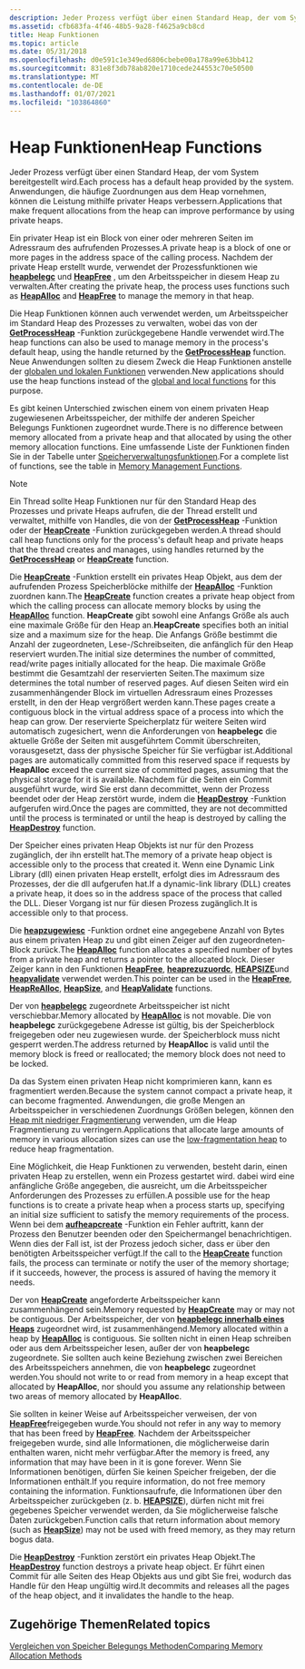 ```yaml
---
description: Jeder Prozess verfügt über einen Standard Heap, der vom System bereitgestellt wird. Anwendungen, die häufige Zuordnungen aus dem Heap vornehmen, können die Leistung mithilfe privater Heaps verbessern.
ms.assetid: cfb683fa-4f46-48b5-9a28-f4625a9cb8cd
title: Heap Funktionen
ms.topic: article
ms.date: 05/31/2018
ms.openlocfilehash: d0e591c1e349ed6806cbebe00a178a99e63bb412
ms.sourcegitcommit: 831e8f3db78ab820e1710cede244553c70e50500
ms.translationtype: MT
ms.contentlocale: de-DE
ms.lasthandoff: 01/07/2021
ms.locfileid: "103864860"
---
```

# <a name="heap-functions"></a><span data-ttu-id="dd781-104">Heap Funktionen</span><span class="sxs-lookup"><span data-stu-id="dd781-104">Heap Functions</span></span>

<span data-ttu-id="dd781-105">Jeder Prozess verfügt über einen Standard Heap, der vom System bereitgestellt wird.</span><span class="sxs-lookup"><span data-stu-id="dd781-105">Each process has a default heap provided by the system.</span></span> <span data-ttu-id="dd781-106">Anwendungen, die häufige Zuordnungen aus dem Heap vornehmen, können die Leistung mithilfe privater Heaps verbessern.</span><span class="sxs-lookup"><span data-stu-id="dd781-106">Applications that make frequent allocations from the heap can improve performance by using private heaps.</span></span>

<span data-ttu-id="dd781-107">Ein privater Heap ist ein Block von einer oder mehreren Seiten im Adressraum des aufrufenden Prozesses.</span><span class="sxs-lookup"><span data-stu-id="dd781-107">A private heap is a block of one or more pages in the address space of the calling process.</span></span> <span data-ttu-id="dd781-108">Nachdem der private Heap erstellt wurde, verwendet der Prozessfunktionen wie [**heapbelegc**](/windows/desktop/api/HeapApi/nf-heapapi-heapalloc) und [**HeapFree**](/windows/desktop/api/HeapApi/nf-heapapi-heapfree) , um den Arbeitsspeicher in diesem Heap zu verwalten.</span><span class="sxs-lookup"><span data-stu-id="dd781-108">After creating the private heap, the process uses functions such as [**HeapAlloc**](/windows/desktop/api/HeapApi/nf-heapapi-heapalloc) and [**HeapFree**](/windows/desktop/api/HeapApi/nf-heapapi-heapfree) to manage the memory in that heap.</span></span>

<span data-ttu-id="dd781-109">Die Heap Funktionen können auch verwendet werden, um Arbeitsspeicher im Standard Heap des Prozesses zu verwalten, wobei das von der [**GetProcessHeap**](/windows/desktop/api/HeapApi/nf-heapapi-getprocessheap) -Funktion zurückgegebene Handle verwendet wird.</span><span class="sxs-lookup"><span data-stu-id="dd781-109">The heap functions can also be used to manage memory in the process's default heap, using the handle returned by the [**GetProcessHeap**](/windows/desktop/api/HeapApi/nf-heapapi-getprocessheap) function.</span></span> <span data-ttu-id="dd781-110">Neue Anwendungen sollten zu diesem Zweck die Heap Funktionen anstelle der [globalen und lokalen Funktionen](global-and-local-functions.md) verwenden.</span><span class="sxs-lookup"><span data-stu-id="dd781-110">New applications should use the heap functions instead of the [global and local functions](global-and-local-functions.md) for this purpose.</span></span>

<span data-ttu-id="dd781-111">Es gibt keinen Unterschied zwischen einem von einem privaten Heap zugewiesenen Arbeitsspeicher, der mithilfe der anderen Speicher Belegungs Funktionen zugeordnet wurde.</span><span class="sxs-lookup"><span data-stu-id="dd781-111">There is no difference between memory allocated from a private heap and that allocated by using the other memory allocation functions.</span></span> <span data-ttu-id="dd781-112">Eine umfassende Liste der Funktionen finden Sie in der Tabelle unter [Speicherverwaltungsfunktionen](memory-management-functions.md).</span><span class="sxs-lookup"><span data-stu-id="dd781-112">For a complete list of functions, see the table in [Memory Management Functions](memory-management-functions.md).</span></span>

> [!Note]  
> <span data-ttu-id="dd781-113">Ein Thread sollte Heap Funktionen nur für den Standard Heap des Prozesses und private Heaps aufrufen, die der Thread erstellt und verwaltet, mithilfe von Handles, die von der [**GetProcessHeap**](/windows/desktop/api/HeapApi/nf-heapapi-getprocessheap) -Funktion oder der [**HeapCreate**](/windows/desktop/api/HeapApi/nf-heapapi-heapcreate) -Funktion zurückgegeben werden.</span><span class="sxs-lookup"><span data-stu-id="dd781-113">A thread should call heap functions only for the process's default heap and private heaps that the thread creates and manages, using handles returned by the [**GetProcessHeap**](/windows/desktop/api/HeapApi/nf-heapapi-getprocessheap) or [**HeapCreate**](/windows/desktop/api/HeapApi/nf-heapapi-heapcreate) function.</span></span>

 

<span data-ttu-id="dd781-114">Die [**HeapCreate**](/windows/desktop/api/HeapApi/nf-heapapi-heapcreate) -Funktion erstellt ein privates Heap Objekt, aus dem der aufrufenden Prozess Speicherblöcke mithilfe der [**HeapAlloc**](/windows/desktop/api/HeapApi/nf-heapapi-heapalloc) -Funktion zuordnen kann.</span><span class="sxs-lookup"><span data-stu-id="dd781-114">The [**HeapCreate**](/windows/desktop/api/HeapApi/nf-heapapi-heapcreate) function creates a private heap object from which the calling process can allocate memory blocks by using the [**HeapAlloc**](/windows/desktop/api/HeapApi/nf-heapapi-heapalloc) function.</span></span> <span data-ttu-id="dd781-115">**HeapCreate** gibt sowohl eine Anfangs Größe als auch eine maximale Größe für den Heap an.</span><span class="sxs-lookup"><span data-stu-id="dd781-115">**HeapCreate** specifies both an initial size and a maximum size for the heap.</span></span> <span data-ttu-id="dd781-116">Die Anfangs Größe bestimmt die Anzahl der zugeordneten, Lese-/Schreibseiten, die anfänglich für den Heap reserviert wurden.</span><span class="sxs-lookup"><span data-stu-id="dd781-116">The initial size determines the number of committed, read/write pages initially allocated for the heap.</span></span> <span data-ttu-id="dd781-117">Die maximale Größe bestimmt die Gesamtzahl der reservierten Seiten.</span><span class="sxs-lookup"><span data-stu-id="dd781-117">The maximum size determines the total number of reserved pages.</span></span> <span data-ttu-id="dd781-118">Auf diesen Seiten wird ein zusammenhängender Block im virtuellen Adressraum eines Prozesses erstellt, in den der Heap vergrößert werden kann.</span><span class="sxs-lookup"><span data-stu-id="dd781-118">These pages create a contiguous block in the virtual address space of a process into which the heap can grow.</span></span> <span data-ttu-id="dd781-119">Der reservierte Speicherplatz für weitere Seiten wird automatisch zugesichert, wenn die Anforderungen von **heapbelegc** die aktuelle Größe der Seiten mit ausgeführtem Commit überschreiten, vorausgesetzt, dass der physische Speicher für Sie verfügbar ist.</span><span class="sxs-lookup"><span data-stu-id="dd781-119">Additional pages are automatically committed from this reserved space if requests by **HeapAlloc** exceed the current size of committed pages, assuming that the physical storage for it is available.</span></span> <span data-ttu-id="dd781-120">Nachdem für die Seiten ein Commit ausgeführt wurde, wird Sie erst dann decommittet, wenn der Prozess beendet oder der Heap zerstört wurde, indem die [**HeapDestroy**](/windows/desktop/api/HeapApi/nf-heapapi-heapdestroy) -Funktion aufgerufen wird.</span><span class="sxs-lookup"><span data-stu-id="dd781-120">Once the pages are committed, they are not decommitted until the process is terminated or until the heap is destroyed by calling the [**HeapDestroy**](/windows/desktop/api/HeapApi/nf-heapapi-heapdestroy) function.</span></span>

<span data-ttu-id="dd781-121">Der Speicher eines privaten Heap Objekts ist nur für den Prozess zugänglich, der ihn erstellt hat.</span><span class="sxs-lookup"><span data-stu-id="dd781-121">The memory of a private heap object is accessible only to the process that created it.</span></span> <span data-ttu-id="dd781-122">Wenn eine Dynamic Link Library (dll) einen privaten Heap erstellt, erfolgt dies im Adressraum des Prozesses, der die dll aufgerufen hat.</span><span class="sxs-lookup"><span data-stu-id="dd781-122">If a dynamic-link library (DLL) creates a private heap, it does so in the address space of the process that called the DLL.</span></span> <span data-ttu-id="dd781-123">Dieser Vorgang ist nur für diesen Prozess zugänglich.</span><span class="sxs-lookup"><span data-stu-id="dd781-123">It is accessible only to that process.</span></span>

<span data-ttu-id="dd781-124">Die [**heapzugewiesc**](/windows/desktop/api/HeapApi/nf-heapapi-heapalloc) -Funktion ordnet eine angegebene Anzahl von Bytes aus einem privaten Heap zu und gibt einen Zeiger auf den zugeordneten-Block zurück.</span><span class="sxs-lookup"><span data-stu-id="dd781-124">The [**HeapAlloc**](/windows/desktop/api/HeapApi/nf-heapapi-heapalloc) function allocates a specified number of bytes from a private heap and returns a pointer to the allocated block.</span></span> <span data-ttu-id="dd781-125">Dieser Zeiger kann in den Funktionen [**HeapFree**](/windows/desktop/api/HeapApi/nf-heapapi-heapfree), [**heaprezuzuordc**](/windows/desktop/api/HeapApi/nf-heapapi-heaprealloc), [**HEAPSIZE**](/windows/desktop/api/HeapApi/nf-heapapi-heapsize)und [**heapvalidate**](/windows/desktop/api/HeapApi/nf-heapapi-heapvalidate) verwendet werden.</span><span class="sxs-lookup"><span data-stu-id="dd781-125">This pointer can be used in the [**HeapFree**](/windows/desktop/api/HeapApi/nf-heapapi-heapfree), [**HeapReAlloc**](/windows/desktop/api/HeapApi/nf-heapapi-heaprealloc), [**HeapSize**](/windows/desktop/api/HeapApi/nf-heapapi-heapsize), and [**HeapValidate**](/windows/desktop/api/HeapApi/nf-heapapi-heapvalidate) functions.</span></span>

<span data-ttu-id="dd781-126">Der von [**heapbelegc**](/windows/desktop/api/HeapApi/nf-heapapi-heapalloc) zugeordnete Arbeitsspeicher ist nicht verschiebbar.</span><span class="sxs-lookup"><span data-stu-id="dd781-126">Memory allocated by [**HeapAlloc**](/windows/desktop/api/HeapApi/nf-heapapi-heapalloc) is not movable.</span></span> <span data-ttu-id="dd781-127">Die von **heapbelegc** zurückgegebene Adresse ist gültig, bis der Speicherblock freigegeben oder neu zugewiesen wurde. der Speicherblock muss nicht gesperrt werden.</span><span class="sxs-lookup"><span data-stu-id="dd781-127">The address returned by **HeapAlloc** is valid until the memory block is freed or reallocated; the memory block does not need to be locked.</span></span>

<span data-ttu-id="dd781-128">Da das System einen privaten Heap nicht komprimieren kann, kann es fragmentiert werden.</span><span class="sxs-lookup"><span data-stu-id="dd781-128">Because the system cannot compact a private heap, it can become fragmented.</span></span> <span data-ttu-id="dd781-129">Anwendungen, die große Mengen an Arbeitsspeicher in verschiedenen Zuordnungs Größen belegen, können den [Heap mit niedriger Fragmentierung](low-fragmentation-heap.md) verwenden, um die Heap Fragmentierung zu verringern.</span><span class="sxs-lookup"><span data-stu-id="dd781-129">Applications that allocate large amounts of memory in various allocation sizes can use the [low-fragmentation heap](low-fragmentation-heap.md) to reduce heap fragmentation.</span></span>

<span data-ttu-id="dd781-130">Eine Möglichkeit, die Heap Funktionen zu verwenden, besteht darin, einen privaten Heap zu erstellen, wenn ein Prozess gestartet wird. dabei wird eine anfängliche Größe angegeben, die ausreicht, um die Arbeitsspeicher Anforderungen des Prozesses zu erfüllen.</span><span class="sxs-lookup"><span data-stu-id="dd781-130">A possible use for the heap functions is to create a private heap when a process starts up, specifying an initial size sufficient to satisfy the memory requirements of the process.</span></span> <span data-ttu-id="dd781-131">Wenn bei dem [**aufheapcreate**](/windows/desktop/api/HeapApi/nf-heapapi-heapcreate) -Funktion ein Fehler auftritt, kann der Prozess den Benutzer beenden oder den Speichermangel benachrichtigen. Wenn dies der Fall ist, ist der Prozess jedoch sicher, dass er über den benötigten Arbeitsspeicher verfügt.</span><span class="sxs-lookup"><span data-stu-id="dd781-131">If the call to the [**HeapCreate**](/windows/desktop/api/HeapApi/nf-heapapi-heapcreate) function fails, the process can terminate or notify the user of the memory shortage; if it succeeds, however, the process is assured of having the memory it needs.</span></span>

<span data-ttu-id="dd781-132">Der von [**HeapCreate**](/windows/desktop/api/HeapApi/nf-heapapi-heapcreate) angeforderte Arbeitsspeicher kann zusammenhängend sein.</span><span class="sxs-lookup"><span data-stu-id="dd781-132">Memory requested by [**HeapCreate**](/windows/desktop/api/HeapApi/nf-heapapi-heapcreate) may or may not be contiguous.</span></span> <span data-ttu-id="dd781-133">Der Arbeitsspeicher, der von [**heapbelegc innerhalb eines Heaps**](/windows/desktop/api/HeapApi/nf-heapapi-heapalloc) zugeordnet wird, ist zusammenhängend.</span><span class="sxs-lookup"><span data-stu-id="dd781-133">Memory allocated within a heap by [**HeapAlloc**](/windows/desktop/api/HeapApi/nf-heapapi-heapalloc) is contiguous.</span></span> <span data-ttu-id="dd781-134">Sie sollten nicht in einen Heap schreiben oder aus dem Arbeitsspeicher lesen, außer der von **heapbelegc** zugeordnete. Sie sollten auch keine Beziehung zwischen zwei Bereichen des Arbeitsspeichers annehmen, die von **heapbelegc** zugeordnet werden.</span><span class="sxs-lookup"><span data-stu-id="dd781-134">You should not write to or read from memory in a heap except that allocated by **HeapAlloc**, nor should you assume any relationship between two areas of memory allocated by **HeapAlloc**.</span></span>

<span data-ttu-id="dd781-135">Sie sollten in keiner Weise auf Arbeitsspeicher verweisen, der von [**HeapFree**](/windows/desktop/api/HeapApi/nf-heapapi-heapfree)freigegeben wurde.</span><span class="sxs-lookup"><span data-stu-id="dd781-135">You should not refer in any way to memory that has been freed by [**HeapFree**](/windows/desktop/api/HeapApi/nf-heapapi-heapfree).</span></span> <span data-ttu-id="dd781-136">Nachdem der Arbeitsspeicher freigegeben wurde, sind alle Informationen, die möglicherweise darin enthalten waren, nicht mehr verfügbar.</span><span class="sxs-lookup"><span data-stu-id="dd781-136">After the memory is freed, any information that may have been in it is gone forever.</span></span> <span data-ttu-id="dd781-137">Wenn Sie Informationen benötigen, dürfen Sie keinen Speicher freigeben, der die Informationen enthält.</span><span class="sxs-lookup"><span data-stu-id="dd781-137">If you require information, do not free memory containing the information.</span></span> <span data-ttu-id="dd781-138">Funktionsaufrufe, die Informationen über den Arbeitsspeicher zurückgeben (z. b. [**HEAPSIZE**](/windows/desktop/api/HeapApi/nf-heapapi-heapsize)), dürfen nicht mit frei gegebenes Speicher verwendet werden, da Sie möglicherweise falsche Daten zurückgeben.</span><span class="sxs-lookup"><span data-stu-id="dd781-138">Function calls that return information about memory (such as [**HeapSize**](/windows/desktop/api/HeapApi/nf-heapapi-heapsize)) may not be used with freed memory, as they may return bogus data.</span></span>

<span data-ttu-id="dd781-139">Die [**HeapDestroy**](/windows/desktop/api/HeapApi/nf-heapapi-heapdestroy) -Funktion zerstört ein privates Heap Objekt.</span><span class="sxs-lookup"><span data-stu-id="dd781-139">The [**HeapDestroy**](/windows/desktop/api/HeapApi/nf-heapapi-heapdestroy) function destroys a private heap object.</span></span> <span data-ttu-id="dd781-140">Er führt einen Commit für alle Seiten des Heap Objekts aus und gibt Sie frei, wodurch das Handle für den Heap ungültig wird.</span><span class="sxs-lookup"><span data-stu-id="dd781-140">It decommits and releases all the pages of the heap object, and it invalidates the handle to the heap.</span></span>

## <a name="related-topics"></a><span data-ttu-id="dd781-141">Zugehörige Themen</span><span class="sxs-lookup"><span data-stu-id="dd781-141">Related topics</span></span>

<dl> <dt>

[<span data-ttu-id="dd781-142">Vergleichen von Speicher Belegungs Methoden</span><span class="sxs-lookup"><span data-stu-id="dd781-142">Comparing Memory Allocation Methods</span></span>](comparing-memory-allocation-methods.md)
</dt> </dl>

 

 



